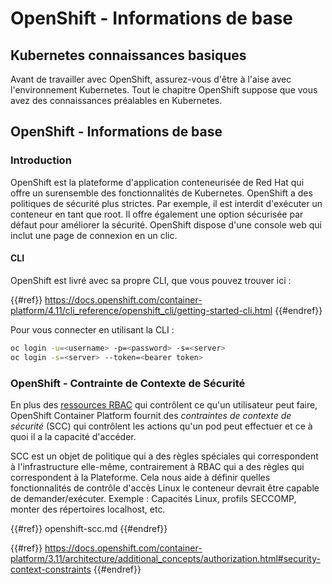 # OpenShift - Informations de base

## Kubernetes connaissances b**asiques** <a href="#a94e" id="a94e"></a>

Avant de travailler avec OpenShift, assurez-vous d'être à l'aise avec l'environnement Kubernetes. Tout le chapitre OpenShift suppose que vous avez des connaissances préalables en Kubernetes.

## OpenShift - Informations de base

### Introduction

OpenShift est la plateforme d'application conteneurisée de Red Hat qui offre un surensemble des fonctionnalités de Kubernetes. OpenShift a des politiques de sécurité plus strictes. Par exemple, il est interdit d'exécuter un conteneur en tant que root. Il offre également une option sécurisée par défaut pour améliorer la sécurité. OpenShift dispose d'une console web qui inclut une page de connexion en un clic.

#### CLI

OpenShift est livré avec sa propre CLI, que vous pouvez trouver ici :

{{#ref}}
https://docs.openshift.com/container-platform/4.11/cli_reference/openshift_cli/getting-started-cli.html
{{#endref}}

Pour vous connecter en utilisant la CLI :
```bash
oc login -u=<username> -p=<password> -s=<server>
oc login -s=<server> --token=<bearer token>
```
### **OpenShift - Contrainte de Contexte de Sécurité** <a href="#a94e" id="a94e"></a>

En plus des [ressources RBAC](https://docs.openshift.com/container-platform/3.11/architecture/additional_concepts/authorization.html#architecture-additional-concepts-authorization) qui contrôlent ce qu'un utilisateur peut faire, OpenShift Container Platform fournit des _contraintes de contexte de sécurité_ (SCC) qui contrôlent les actions qu'un pod peut effectuer et ce à quoi il a la capacité d'accéder.

SCC est un objet de politique qui a des règles spéciales qui correspondent à l'infrastructure elle-même, contrairement à RBAC qui a des règles qui correspondent à la Plateforme. Cela nous aide à définir quelles fonctionnalités de contrôle d'accès Linux le conteneur devrait être capable de demander/exécuter. Exemple : Capacités Linux, profils SECCOMP, monter des répertoires localhost, etc.

{{#ref}}
openshift-scc.md
{{#endref}}

{{#ref}}
https://docs.openshift.com/container-platform/3.11/architecture/additional_concepts/authorization.html#security-context-constraints
{{#endref}}
